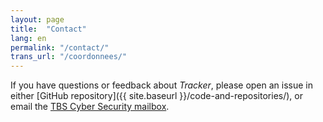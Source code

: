```yaml
---
layout: page
title:  "Contact"
lang: en
permalink: "/contact/"
trans_url: "/coordonnees/"
---
```


If you have questions or feedback about *Tracker*, please open an issue in either [GitHub repository]({{ site.baseurl }}/code-and-repositories/), or email the [TBS Cyber Security mailbox](mailto:zzTBSCybers@tbs-sct.gc.ca).  
